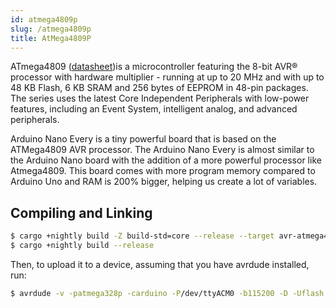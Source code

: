 ```yaml
---
id: atmega4809p
slug: /atmega4809p
title: AtMega4809P
---
```


ATmega4809
([datasheet](http://ww1.microchip.com/downloads/en/DeviceDoc/ATmega4808-4809-Data-Sheet-DS40002173A.pdf))is
a microcontroller featuring the 8-bit AVR® processor with hardware multiplier -
running at up to 20 MHz and with up to 48 KB Flash, 6 KB SRAM and 256 bytes of
EEPROM in 48-pin packages. The series uses the latest Core Independent
Peripherals with low-power features, including an Event System, intelligent
analog, and advanced peripherals.

Arduino Nano Every is a tiny powerful board that is based on the ATMega4809 AVR
processor. The Arduino Nano Every is almost similar to the Arduino Nano board
with the addition of a more powerful processor like Atmega4809. This board comes
with more program memory compared to Arduino Uno and RAM is 200% bigger, helping
us create a lot of variables.

## Compiling and Linking

```bash
$ cargo +nightly build -Z build-std=core --release --target avr-atmega4809p.json
$ cargo +nightly build --release
```

Then, to upload it to a device, assuming that you have avrdude installed, run:

```bash
$ avrdude -v -patmega328p -carduino -P/dev/ttyACM0 -b115200 -D -Uflash:w:target/avr-atmega4809p/release/examples/serial.elf:e
```
